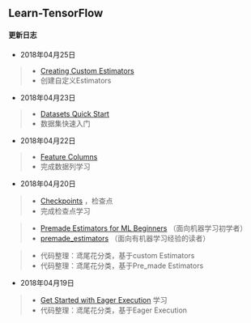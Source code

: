 ## Learn-TensorFlow

#### 更新日志
- 2018年04月25日
> - [Creating Custom Estimators](https://www.tensorflow.org/get_started/custom_estimators?hl=en)
> - 创建自定义Estimators

- 2018年04月23日
> - [Datasets Quick Start](https://www.tensorflow.org/get_started/datasets_quickstart?hl=en)
> - 数据集快速入门

- 2018年04月22日
> - [Feature Columns](https://www.tensorflow.org/get_started/feature_columns?hl=en)
> - 完成数据列学习

- 2018年04月20日
> - [Checkpoints](https://www.tensorflow.org/get_started/checkpoints?hl=en) ，检查点
> - 完成检查点学习

> - [Premade Estimators for ML Beginners](https://www.tensorflow.org/get_started/get_started_for_beginners/?hl=en) （面向机器学习初学者）
> - [premade_estimators](https://www.tensorflow.org/get_started/premade_estimators/?hl=en) （面向有机器学习经验的读者）

> - 代码整理：鸢尾花分类，基于custom Estimators
> - 代码整理：鸢尾花分类，基于Pre_made Estimators

- 2018年04月19日
> - [Get Started with Eager Execution](https://www.tensorflow.org/get_started/eager/?hl=en) 学习
> - 代码整理：鸢尾花分类，基于Eager Execution
